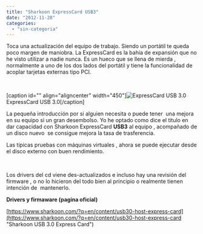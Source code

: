 ```yaml
---
title: "Sharkoon ExpressCard USB3"
date: "2012-11-28"
categories: 
  - "sin-categoria"
---
```


Toca una actualización del equipo de trabajo. Siendo un portátil te queda poco margen de maniobra. La ExpressCard es la bahía de expansión que no he visto utilizar a nadie nunca. Es un hueco que se llena de mierda , normalmente a uno de los dos lados del portátil y tiene la funcionalidad de acoplar tarjetas externas tipo PCI.

 

\[caption id="" align="aligncenter" width="450"\]![ExpressCard USB 3.0](images/usb3_host_express_card.jpg "ExpressCard USB 3.0") ExpressCard USB 3.0\[/caption\]

La pequeña introducción por si alguien necesita o puede tener  una mejora en su equipo si un gran desembolso. Yo he optado como dice el titulo en dar capacidad con Sharkoon ExpressCard **USB3** al equipo , acompañado de un disco nuevo  se consigue mejora la tasa de trasferencia.

Las típicas pruebas con máquinas virtuales , ahora se puede ejecutar desde el disco externo con buen rendimiento.

 

Los drivers del cd viene des-actualizados e incluso hay una revisión del firmware , o no lo hicieron del todo bien al principio o realmente tienen intención de  mantenerlo.

**Drivers y firmaware (pagina oficial)**

[https://www.sharkoon.com/?q=en/content/usb30-host-express-card](https://www.sharkoon.com/?q=en/content/usb30-host-express-card "Sharkoon USB 3.0 Express Card")
